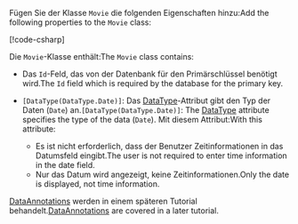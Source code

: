 <span data-ttu-id="c5250-101">Fügen Sie der Klasse `Movie` die folgenden Eigenschaften hinzu:</span><span class="sxs-lookup"><span data-stu-id="c5250-101">Add the following properties to the `Movie` class:</span></span>

[!code-csharp[](~/tutorials/first-mvc-app/start-mvc/sample/MvcMovie22/Models/Movie.cs?name=snippet1)]

<span data-ttu-id="c5250-102">Die `Movie`-Klasse enthält:</span><span class="sxs-lookup"><span data-stu-id="c5250-102">The `Movie` class contains:</span></span>

* <span data-ttu-id="c5250-103">Das `Id`-Feld, das von der Datenbank für den Primärschlüssel benötigt wird.</span><span class="sxs-lookup"><span data-stu-id="c5250-103">The `Id` field which is required by the database for the primary key.</span></span>
* <span data-ttu-id="c5250-104">`[DataType(DataType.Date)]`:  Das [DataType](/dotnet/api/microsoft.aspnetcore.mvc.dataannotations.internal.datatypeattributeadapter)-Attribut gibt den Typ der Daten (`Date`) an.</span><span class="sxs-lookup"><span data-stu-id="c5250-104">`[DataType(DataType.Date)]`:  The [DataType](/dotnet/api/microsoft.aspnetcore.mvc.dataannotations.internal.datatypeattributeadapter) attribute specifies the type of the data (`Date`).</span></span> <span data-ttu-id="c5250-105">Mit diesem Attribut:</span><span class="sxs-lookup"><span data-stu-id="c5250-105">With this attribute:</span></span>

  * <span data-ttu-id="c5250-106">Es ist nicht erforderlich, dass der Benutzer Zeitinformationen in das Datumsfeld eingibt.</span><span class="sxs-lookup"><span data-stu-id="c5250-106">The user is not required to enter time information in the date field.</span></span>
  * <span data-ttu-id="c5250-107">Nur das Datum wird angezeigt, keine Zeitinformationen.</span><span class="sxs-lookup"><span data-stu-id="c5250-107">Only the date is displayed, not time information.</span></span>

<span data-ttu-id="c5250-108">[DataAnnotations](/dotnet/api/system.componentmodel.dataannotations) werden in einem späteren Tutorial behandelt.</span><span class="sxs-lookup"><span data-stu-id="c5250-108">[DataAnnotations](/dotnet/api/system.componentmodel.dataannotations) are covered in a later tutorial.</span></span>
